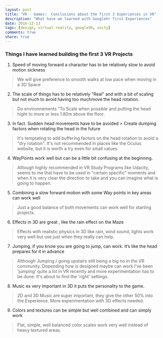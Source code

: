 ```yaml
---
layout: post
title: "VR - Games:  Conclusions about the first 3 Experiences in VR"
description: "What have we learned with GoogleVr first Experiences"
date: 2016-12-13
tags: [design, virtual reality, googleVR, unity]
comments: true
share: true
---
```


### Things I have learned building the first 3 VR Projects

1. Speed of moving forward a character has to be relatively slow to avoid motion sickness

> We will give preference to smooth walks at low pace when moving in a 3D Space

2. The scale of things has to be relatively "Real" and with a bit of scaling but not much to avoid having too muchmove the head rotation. 

> Do environnements "To Scale when possible and putting the head hight to more or less 1.80m above the floor.

3. In fact. Sudden head movements have to be avoided > Create dumping factors when rotating the head in the future 

> It's temptating to add buffering factors on the head rotation to avoid a "dry rotation". It's not recommended in places
> like the Oculus website, but it is worth a try even for small values.

4. WayPoints work well but can be a little bit confusing at the beginning.

> Alltough highly recommended in VR Study Programs like Udacity, seems to me that have to be used in "certain specific" moments
> and when it is very clear the direction to take and you can imagine what is going to happen.

5. Combining a slow forward motion with some Way points in key areas can work well

> Just a good balance of both movements can work well for starting projects.

6. Effects in 3D are great , like the rain effect on the Maze

> Effects with realistic physics in 3D like rain, wind sound, lights work very well but use just when they really can help.

7. Jumping, if you know you are going to jump, can work. It’s like the head prepares for it in advance

> Although Jumping / going upstairs still being a big no in the VR community. Depending how is designed maybe can work
> I've been 'jumping' quite a lot in VR recently and more experimentation has to be done. It's about to find the 'right' settings.

8. Music es very important in 3D it puts the personality to the game.

> 2D and 3D Music are super important, they give the other 50% into the Experience. More experimentation with 3D effects needed.

9. Colors and textures can be simple but well combined and can simply work

> Flat, simple, well balanced color scales work very well instead of heavy textured areas.
